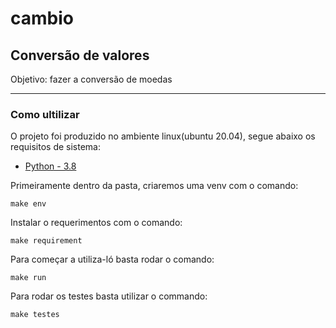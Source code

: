 # cambio
## Conversão de valores

Objetivo: fazer a conversão de moedas

---

### Como ultilizar

O projeto foi produzido no ambiente linux(ubuntu 20.04), segue abaixo os requisitos de sistema:

- [Python - 3.8](https://www.python.org/)

Primeiramente dentro da pasta, criaremos uma venv com o comando:

```shell
make env
```

Instalar o requerimentos com o comando:

```shell
make requirement
```

Para começar a utiliza-ló basta rodar o comando:

```shell
make run
```

Para rodar os testes basta utilizar o commando:

```shell
make testes
```
